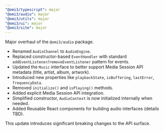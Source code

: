 ```yaml
---
"@omi3/typescript": major
"@omi3/audio": major
"@omi3/utils": major
"@omi3/ui": major
"@omi3/site": major
---
```


Major overhaul of the `@omi3/audio` package. 

- Renamed `AudioChannel` to `AudioEngine`.
- Replaced constructor-based `EventHandler` with standard `addEventListener`/`removeEventListener` pattern for events.
- Updated the `Music` interface to better support Media Session API metadata (title, artist, album, artwork).
- Introduced new properties like `playbackState`, `isBuffering`, `lastError`, `frequencyData`.
- Removed `initialize()` and `isPlaying()` methods.
- Added explicit Media Session API integration.
- Simplified constructor, `AudioContext` is now initialized internally when needed.
- Added Reusable React components for building audio interfaces (details TBD).


This update introduces significant breaking changes to the API surface.

